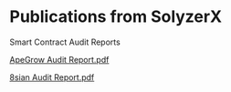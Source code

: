 # Publications from SolyzerX
Smart Contract Audit Reports

 [ApeGrow Audit Report.pdf](https://github.com/SolyzerX/Audits/files/10101865/ApeGrow.Audit.Report.pdf) 
 
 [8sian Audit Report.pdf](https://github.com/SolyzerX/Audits/files/10143561/8sian.Audit.Report.pdf)
